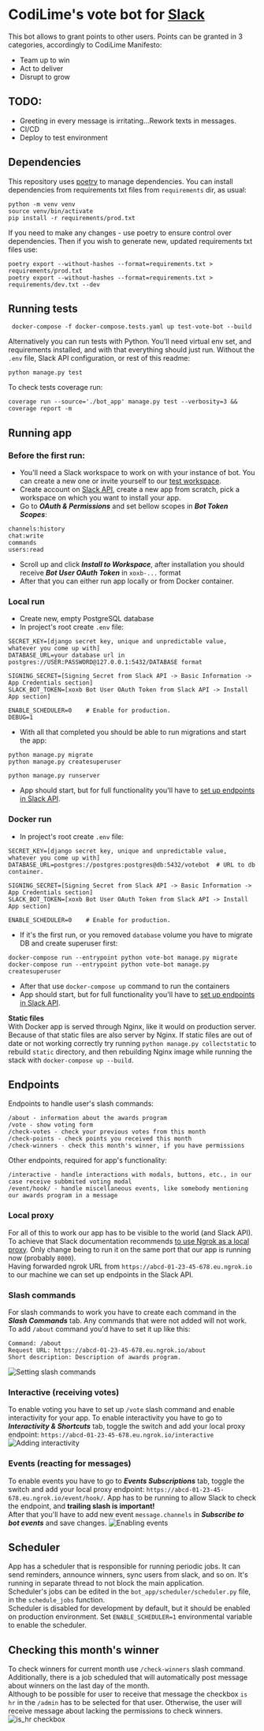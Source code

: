 # CodiLime's vote bot for [Slack](https://slack.com)

This bot allows to grant points to other users. Points can be granted in 3 categories,
accordingly to CodiLime Manifesto:
- Team up to win
- Act to deliver
- Disrupt to grow

## TODO:
- Greeting in every message is irritating...Rework texts in messages.
- CI/CD
- Deploy to test environment

## Dependencies
This repository uses [poetry](https://github.com/python-poetry/poetry) to manage dependencies.
You can install dependencies from requirements txt files from `requirements` dir, as usual:
```shell
python -m venv venv
source venv/bin/activate
pip install -r requirements/prod.txt
```
If you need to make any changes - use poetry to ensure control over dependencies. 
Then if you wish to generate new, updated requirements txt files use:
```shell
poetry export --without-hashes --format=requirements.txt > requirements/prod.txt
poetry export --without-hashes --format=requirements.txt > requirements/dev.txt --dev
```

## Running tests
```shell
 docker-compose -f docker-compose.tests.yaml up test-vote-bot --build
```
Alternatively you can run tests with Python. You'll need virtual env set, and requirements installed, and with that
everything should just run. Without the `.env` file, Slack API configuration, or rest of this readme:
```shell
python manage.py test
```
To check tests coverage run:
```shell
coverage run --source='./bot_app' manage.py test --verbosity=3 && coverage report -m
```

## Running app
### Before the first run:
- You'll need a Slack workspace to work on with your instance of bot. You can create a new one or invite yourself to our [test workspace](https://join.slack.com/t/programwyrniebot/shared_invite/zt-1ac7mt2iu-1VCqoLW6sHnave~Jur8AeQ).
- Create account on [Slack API](https://api.slack.com/), create a new app from scratch, pick a workspace on which you want to install your app.
- Go to ***OAuth & Permissions*** and set bellow scopes in ***Bot Token Scopes***:
```
channels:history
chat:write
commands
users:read
```
- Scroll up and click ***Install to Workspace***, after installation you should receive ***Bot User OAuth Token*** in `xoxb-...` format
- After that you can either run app locally or from Docker container.

### Local run
- Create new, empty PostgreSQL database
- In project's root create `.env` file:
```
SECRET_KEY=[django secret key, unique and unpredictable value, whatever you come up with]
DATABASE_URL=your database url in postgres://USER:PASSWORD@127.0.0.1:5432/DATABASE format

SIGNING_SECRET=[Signing Secret from Slack API -> Basic Information -> App Credentials section]
SLACK_BOT_TOKEN=[xoxb Bot User OAuth Token from Slack API -> Install App section]

ENABLE_SCHEDULER=0    # Enable for production.
DEBUG=1
```
- With all that completed you should be able to run migrations and start the app:
```shell
python manage.py migrate
python manage.py createsuperuser

python manage.py runserver
```
- App should start, but for full functionality you'll have to [set up endpoints in Slack API](#endpoints).

### Docker run
- In project's root create `.env` file:
```
SECRET_KEY=[django secret key, unique and unpredictable value, whatever you come up with]
DATABASE_URL=postgres://postgres:postgres@db:5432/votebot  # URL to db container.

SIGNING_SECRET=[Signing Secret from Slack API -> Basic Information -> App Credentials section]
SLACK_BOT_TOKEN=[xoxb Bot User OAuth Token from Slack API -> Install App section]

ENABLE_SCHEDULER=0    # Enable for production.
```
- If it's the first run, or you removed `database` volume you have to migrate DB and create superuser first:
```shell
docker-compose run --entrypoint python vote-bot manage.py migrate
docker-compose run --entrypoint python vote-bot manage.py createsuperuser
```
- After that use `docker-compose up` command to run the containers
- App should start, but for full functionality you'll have to [set up endpoints in Slack API](#endpoints).

**Static files**   
With Docker app is served through Nginx, like it would on production server. Because of that static files are also
server by Nginx. If static files are out of date or not working correctly try running `python manage.py collectstatic`
to rebuild `static` directory, and then rebuilding Nginx image while running the stack with `docker-compose up --build`.

## Endpoints
Endpoints to handle user's slash commands:
``` 
/about - information about the awards program
/vote - show voting form
/check-votes - check your previous votes from this month 
/check-points - check points you received this month
/check-winners - check this month's winner, if you have permissions
```
Other endpoints, required for app's functionality:
```
/interactive - handle interactions with modals, buttons, etc., in our case receive subbmited voting modal
/event/hook/ - handle miscellaneous events, like somebody mentioning our awards program in a message
```
### Local proxy
For all of this to work our app has to be visible to the world (and Slack API). To achieve that Slack documentation recommends 
[to use Ngrok as a local proxy](https://api.slack.com/start/building/bolt-python#ngrok).
Only change being to run it on the same port that our app is running now (probably `8000`).   
Having forwarded ngrok URL from `https://abcd-01-23-45-678.eu.ngrok.io` to our machine we can set up endpoints in the Slack API.

### Slash commands
For slash commands to work you have to create each command in the ***Slash Commands*** tab. 
Any commands that were not added will not work. To add `/about` command you'd have to set it up like this:
```
Command: /about
Request URL: https://abcd-01-23-45-678.eu.ngrok.io/about
Short description: Description of awards program.
```
![Setting slash commands](readme/slash_commands.png)

### Interactive (receiving votes)
To enable voting you have to set up `/vote` slash command and enable interactivity for your app.
To enable interactivity you have to go to ***Interactivity & Shortcuts*** tab, toggle the switch
and add your local proxy endpoint: `https://abcd-01-23-45-678.eu.ngrok.io/interactive`
![Adding interactivity](readme/interactive.png)

### Events (reacting for messages)
To enable events you have to go to ***Events Subscriptions*** tab, toggle the switch
and add your local proxy endpoint: `https://abcd-01-23-45-678.eu.ngrok.io/event/hook/`. 
App has to be running to allow Slack to check the endpoint, and **trailing slash is important!**  
After that you'll have to add new event `message.channels` in ***Subscribe to bot events*** and save changes.
![Enabling events](readme/events.png)

## Scheduler
App has a scheduler that is responsible for running periodic jobs. It can send reminders, announce winners, sync users
from slack, and so on. It's running in separate thread to not block the main application.    
Scheduler's jobs can be edited in the `bot_app/scheduler/scheduler.py` file, in the `schedule_jobs` function.   
Scheduler is disabled for development by default, but it should be enabled on production environment. 
Set `ENABLE_SCHEDULER=1` environmental variable to enable the scheduler.

## Checking this month's winner
To check winners for current month use `/check-winners` slash command. Additionally, there is a job scheduled
that will automatically post message about winners on the last day of the month.  
Although to be possible for user to receive that message the checkbox `is hr` in the `/admin` has to be selected 
for that user. Otherwise, the user will receive message about lacking the permissions to check winners.   
![is_hr checkbox](readme/is_hr.png)
